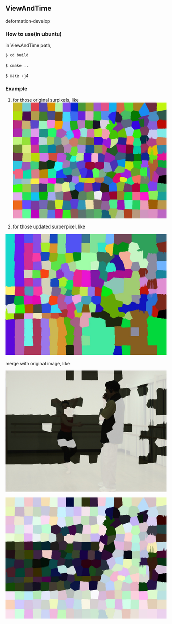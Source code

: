## ViewAndTime
deformation-develop

### How to use(in ubuntu)

in ViewAndTime path,

    $ cd build

    $ cmake ..

    $ make -j4


### Example

1. for those original surpixels, like
![](./img/original.jpg)
	
    
2. for those updated surperpixel, like

![](./img/updat_cluster.jpg)

merge with original image, like

![without_feature_region_is_bright](./img/without_feature.jpg)

![](./img/without_region.jpg)

